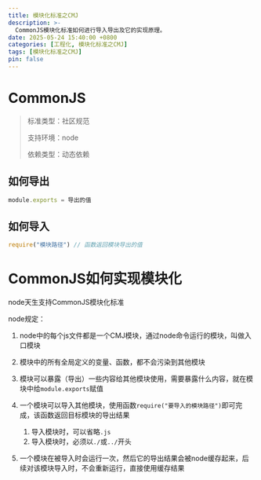 ```yaml
---
title: 模块化标准之CMJ
description: >-
  CommonJS模块化标准如何进行导入导出及它的实现原理。
date: 2025-05-24 15:40:00 +0800
categories: [工程化, 模块化标准之CMJ]
tags: [模块化标准之CMJ]
pin: false
---
```


# CommonJS

> 标准类型：社区规范
>
> 支持环境：node
>
> 依赖类型：动态依赖

## 如何导出

```js
module.exports = 导出的值
```

## 如何导入

```js
require("模块路径") // 函数返回模块导出的值
```
# CommonJS如何实现模块化

node天生支持CommonJS模块化标准

node规定：

1. node中的每个js文件都是一个CMJ模块，通过node命令运行的模块，叫做入口模块

2. 模块中的所有全局定义的变量、函数，都不会污染到其他模块

3. 模块可以暴露（导出）一些内容给其他模块使用，需要暴露什么内容，就在模块中给`module.exports`赋值

4. 一个模块可以导入其他模块，使用函数`require("要导入的模块路径")`即可完成，该函数返回目标模块的导出结果

   1. 导入模块时，可以省略`.js`
   2. 导入模块时，必须以`./`或`../`开头

5. 一个模块在被导入时会运行一次，然后它的导出结果会被node缓存起来，后续对该模块导入时，不会重新运行，直接使用缓存结果
